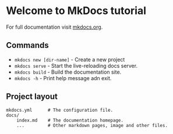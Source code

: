 # Welcome to MkDocs tutorial

For full documentation visit [mkdocs.org](https://www.mkdocs.org/).

## Commands
* `mkdocs new [dir-name]` - Create a new project
* `mkdocs serve` - Start the live-reloading docs server.
* `mkdocs build` - Build the documentation site.
* `mkdocs -h` - Print help message adn exit.

## Project layout
    mkdocs.yml      # The configuration file.
    docs/
        index.md    # The documentation homepage.
        ...         # Other markdown pages, image and other files.

